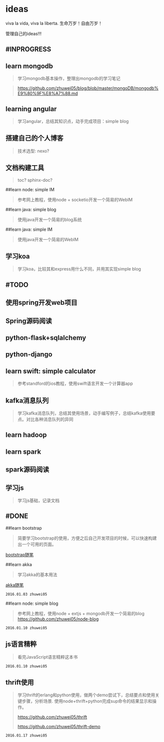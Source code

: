 # ideas

viva la vida, viva la liberta. 生命万岁！自由万岁！

管理自己的ideas!!!


#INPROGRESS
---

## learn mongodb
> 学习mongodb基本操作，整理出mongodb的学习笔记

> <https://github.com/zhuwei05/blog/blob/master/mongoDB/mongodb%E9%80%9F%E8%A7%88.md>



## learning angular

> 学习angular，总结其知识点，动手完成项目：simple blog

## 搭建自己的个人博客

> 技术选型: nexo?

## 文档构建工具

> toc? sphinx-doc?

##learn node: simple IM
> 参考网上教程，使用node + socketio开发一个简易的WebIM


##learn java: simple blog
> 使用java开发一个简易的blog系统


##learn java: simple IM
> 使用java开发一个简易的WebIM

## 学习koa
> 学习koa，比较其和express用什么不同，并用其实现simple blog

#TODO
----

## 使用spring开发web项目

## Spring源码阅读

## python-flask+sqlalchemy

## python-django

## learn swift: simple calculator
> 参考standford的ios教程，使用swift语言开发一个计算器app

## kafka消息队列
> 学习kafka消息队列，总结其使用场景，动手编写例子，总结kafka使用要点。对比各种消息队列的异同

## learn hadoop

## learn spark

## spark源码阅读

## 学习js

> 学习js基础，记录文档


#DONE
----

##learn bootstrap
> 简要学习bootstrap的使用，方便之后自己开发项目的时候，可以快速构建出一个可用的页面。

[bootstrap随笔](https://github.com/zhuwei05/blog/blob/master/bootstrap/bootstrap%E7%AC%94%E8%AE%B0.md)


##learn akka
> 学习akka的基本用法

[akka随笔](https://github.com/zhuwei05/blog/blob/master/scala/akka%E9%9A%8F%E7%AC%94.md)

`2016.01.03 zhuwei05`

##learn node: simple blog
> 参考网上教程，使用node + extjs + mongodb开发一个简易的blog
> <https://github.com/zhuwei05/node-blog>

`2016.01.10 zhuwei05`

## js语言精粹

> 看完JavaScript语言精粹这本书 

`2016.01.10 zhuwei05`


## thrift使用

> 学习thrift的erlang和python使用，做两个demo尝试下，总结要点和使用关键步骤，分析场景. 使用node+thrift+python完成sup命令的结果显示和操作。 
> 
> <https://github.com/zhuwei05/thrift>
> 
> <https://github.com/zhuwei05/thrift-demo>

`2016.01.17 zhuwei05`

